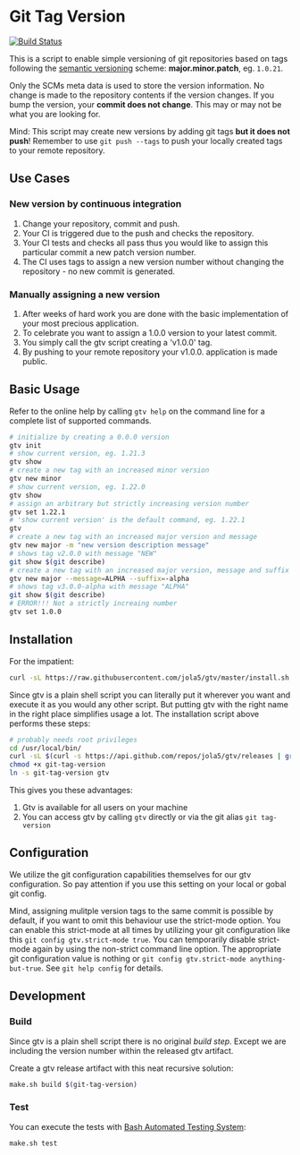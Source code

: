 # Git Tag Version

[![Build Status](https://travis-ci.org/jola5/gtv.svg?branch=master)](https://travis-ci.org/jola5/gtv)

This is a script to enable simple versioning of git repositories based on tags following the [semantic versioning](http://semver.org/) scheme: **major.minor.patch**, eg. `1.0.21`.

Only the SCMs meta data is used to store the version information. No change is made to the repository contents if the version changes. If you bump the version, your **commit does not change**.
This may or may not be what you are looking for.

Mind: This script may create new versions by adding git tags **but it does not push**! Remember to use ```git push --tags``` to push your locally created tags to your remote repository.

## Use Cases

### New version by continuous integration

1. Change your repository, commit and push.
1. Your CI is triggered due to the push and checks the repository.
1. Your CI tests and checks all pass thus you would like to assign this particular commit a new patch version number.
1. The CI uses tags to assign a new version number without changing the repository - no new commit is generated.

### Manually assigning a new version

1. After weeks of hard work you are done with the basic implementation of your most precious application.
1. To celebrate you want to assign a 1.0.0 version to your latest commit.
1. You simply call the gtv script creating a 'v1.0.0' tag.
1. By pushing to your remote repository your v1.0.0. application is made public.

## Basic Usage

Refer to the online help by calling ```gtv help``` on the command line for a complete list of supported commands.

``` bash
# initialize by creating a 0.0.0 version
gtv init
# show current version, eg. 1.21.3
gtv show
# create a new tag with an increased minor version
gtv new minor
# show current version, eg. 1.22.0
gtv show
# assign an arbitrary but strictly increasing version number
gtv set 1.22.1
# 'show current version' is the default command, eg. 1.22.1
gtv
# create a new tag with an increased major version and message
gtv new major -m "new version description message"
# shows tag v2.0.0 with message "NEW"
git show $(git describe)
# create a new tag with an increased major version, message and suffix
gtv new major --message=ALPHA --suffix=-alpha
# shows tag v3.0.0-alpha with message "ALPHA"
git show $(git describe)
# ERROR!!! Not a strictly increaing number
gtv set 1.0.0
```

## Installation

For the impatient:

```bash
curl -sL https://raw.githubusercontent.com/jola5/gtv/master/install.sh | sudo bash -
```

Since gtv is a plain shell script you can literally put it wherever you want and execute it as you would any other script. But putting gtv with the right name in the right place simplifies usage a lot. The installation script above performs these steps:

```bash
# probably needs root privileges
cd /usr/local/bin/
curl -sL $(curl -s https://api.github.com/repos/jola5/gtv/releases | grep browser_download_url | head -n 1 | cut -d '"' -f 4) --output git-tag-version
chmod +x git-tag-version
ln -s git-tag-version gtv
```

This gives you these advantages:
1. Gtv is available for all users on your machine
1. You can access gtv by calling `gtv` directly or via the git alias `git tag-version`

## Configuration

We utilize the git configuration capabilities themselves for our gtv configuration. So pay attention if you
use this setting on your local or gobal git config.

Mind, assigning mulitple version tags to the same commit is possible by default, if you want to omit this behaviour use the strict-mode option. You can enable this strict-mode at all times by utilizing your git
configuration like this `git config gtv.strict-mode true`. You can temporarily disable strict-mode again by using the non-strict command line option. The appropriate git configuration value is nothing or `git config gtv.strict-mode anything-but-true`. See `git help config` for details.

## Development

### Build

Since gtv is a plain shell script there is no original *build step*. Except we are including the version number within the released gtv artifact.

Create a gtv release artifact with this neat recursive solution:

```bash
make.sh build $(git-tag-version)
```

### Test

You can execute the tests with [Bash Automated Testing System](https://github.com/sstephenson/bats):

``` bash
make.sh test
```
